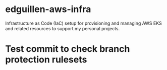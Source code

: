 # edguillen-aws-infra
Infrastructure as Code (IaC) setup for provisioning and managing AWS EKS and related resources to support my personal projects.

# Test commit to check branch protection rulesets
